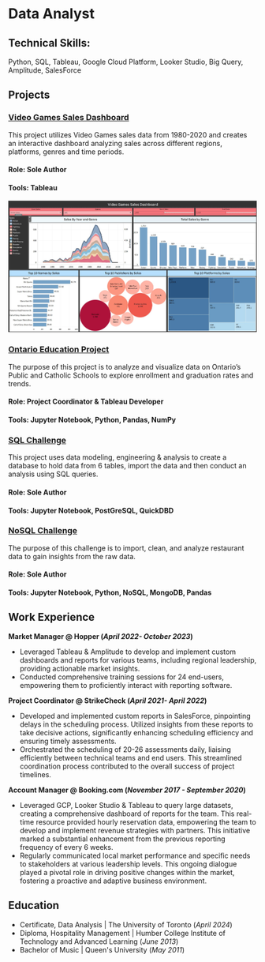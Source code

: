 # Data Analyst 
## Technical Skills: 
Python, SQL, Tableau, Google Cloud Platform, Looker Studio, Big Query, Amplitude, SalesForce

## Projects

### [Video Games Sales Dashboard](https://public.tableau.com/app/profile/amy.dryden/viz/VideoGameSales1980-2020_17121625471550/VideoGamesSalesDashboard)
This project utilizes Video Games sales data from 1980-2020 and creates an interactive dashboard analyzing sales across different regions, platforms, genres and time periods. 
#### Role: Sole Author 
#### Tools: Tableau 

![dashboard](assets/Video%20Game%20Dashboard.jpg)

### [Ontario Education Project](https://github.com/acedryden/school_research_project)
The purpose of this project is to analyze and visualize data on Ontario’s Public and Catholic Schools to explore enrollment and graduation rates and trends. 
#### Role: Project Coordinator & Tableau Developer
#### Tools: Jupyter Notebook, Python, Pandas, NumPy

### [SQL Challenge](https://github.com/acedryden/sql-challenge)
This project uses data modeling, engineering & analysis to create a database to hold data from 6 tables, import the data and then conduct an analysis using SQL queries. 
#### Role: Sole Author
#### Tools: Jupyter Notebook, PostGreSQL, QuickDBD

### [NoSQL Challenge](https://github.com/acedryden/nosql-challenge)
The purpose of this challenge is to import, clean, and analyze restaurant data to gain insights from the raw data.
#### Role: Sole Author
#### Tools: Jupyter Notebook, Python, NoSQL, MongoDB, Pandas

## Work Experience 

**Market Manager @ Hopper (_April 2022- October 2023_)**
- Leveraged Tableau & Amplitude to develop and implement custom dashboards and reports for various teams, including regional leadership, providing actionable market insights. 
- Conducted comprehensive training sessions for 24 end-users, empowering them to proficiently interact with reporting software. 

**Project Coordinator @ StrikeCheck (_April 2021- April 2022_)**
- Developed and implemented custom reports in SalesForce, pinpointing delays in the scheduling process. Utilized insights from these reports to take decisive actions, significantly enhancing scheduling efficiency and ensuring timely assessments.
- Orchestrated the scheduling of 20-26 assessments daily, liaising efficiently between technical teams and end users. This streamlined coordination process contributed to the overall success of project timelines.

**Account Manager @ Booking.com (_November 2017 - September 2020_)**
- Leveraged GCP, Looker Studio & Tableau to query large datasets, creating a comprehensive dashboard of reports for the team. This real-time resource provided hourly reservation data, empowering the team to develop and implement revenue strategies with partners. This initiative marked a substantial enhancement from the previous reporting frequency of every 6 weeks.
- Regularly communicated local market performance and specific needs to stakeholders at various leadership levels. This ongoing dialogue played a pivotal role in driving positive changes within the market, fostering a proactive and adaptive business environment.

## Education 
- Certificate, Data Analysis | The University of Toronto (_April 2024_) 
- Diploma, Hospitality Management | Humber College Institute of Technology and Advanced Learning (_June 2013_)
- Bachelor of Music | Queen's University (_May 2011_) 



